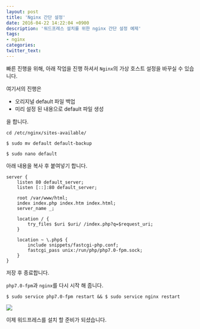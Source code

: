 ```yaml
---
layout: post
title: 'Nginx 간단 설정'
date: 2016-04-22 14:22:04 +0900
description: '워드프레스 설치를 위한 nginx 간단 설정 예제'
tags:
- nginx
categories:
twitter_text:
---
```


빠른 진행을 위해, 아래 작업을 진행 하셔서 `Nginx`의 가상 호스트 설정을 바꾸실 수 있습니다.

여기서의 진행은

* 오리지널 default 파일 백업
* 미리 설정 된 내용으로 default 파일 생성

을 합니다.

```
cd /etc/nginx/sites-available/
```

```
$ sudo mv default default-backup
```

```
$ sudo nano default
```

아래 내용을 복사 후 붙여넣기 합니다.

```
server {
	listen 80 default_server;
	listen [::]:80 default_server;

	root /var/www/html;
	index index.php index.htm index.html;
	server_name _;        
       
	location / {
		try_files $uri $uri/ /index.php?q=$request_uri;
	}

	location ~ \.php$ {
		include snippets/fastcgi-php.conf;
		fastcgi_pass unix:/run/php/php7.0-fpm.sock;
	}
}
```

저장 후 종료합니다.

`php7.0-fpm`과 `nginx`를 다시 시작 해 줍니다.

```
$ sudo service php7.0-fpm restart && $ sudo service nginx restart
```

<a href="https://minibrary.comblogimg/img20160418-001.png" data-lightbox="25"><img src="https://minibrary.comblogimg/img20160418-001.png"></a>

이제 워드프레스를 설치 할 준비가 되셨습니다.
